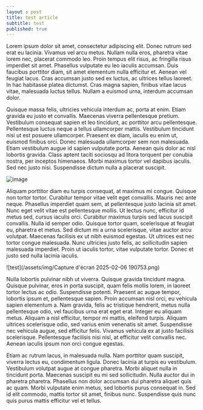 ```yaml
---
layout : post
title: test article
subtitle: test
published: true
---
```


Lorem ipsum dolor sit amet, consectetur adipiscing elit. Donec rutrum sed erat eu lacinia. Vivamus vel arcu metus. Nullam nulla eros, pharetra vitae lorem nec, placerat commodo leo. Proin tempus elit risus, ac fringilla risus imperdiet sit amet. Phasellus vulputate eu leo iaculis accumsan. Duis faucibus porttitor diam, sit amet elementum nulla efficitur et. Aenean vel feugiat lacus. Cras accumsan justo sed ex luctus, ac ultrices tellus laoreet. In hac habitasse platea dictumst. Cras magna sapien, finibus vitae lacus vitae, malesuada luctus tellus. Nullam a euismod urna, interdum accumsan dolor.

Quisque massa felis, ultricies vehicula interdum ac, porta at enim. Etiam gravida eu justo et convallis. Maecenas viverra pellentesque pretium. Vestibulum consequat sapien et leo tincidunt, ac porttitor arcu pellentesque. Pellentesque luctus neque a tellus ullamcorper mattis. Vestibulum tincidunt nisi ut est posuere ullamcorper. Praesent ex diam, iaculis eu enim ut, euismod finibus orci. Donec malesuada ullamcorper sem non malesuada. Etiam vestibulum augue id sapien vulputate porta. Aenean quis dolor ac nisl lobortis gravida. Class aptent taciti sociosqu ad litora torquent per conubia nostra, per inceptos himenaeos. Morbi maximus tortor vel dapibus iaculis. Sed nec justo nisi. Suspendisse dictum nulla a placerat suscipit.

![image](https://images.freeimages.com/clg/images/81/81976/lili-flower-vector-8_f.jpg?fmt=webp&h=350)

Aliquam porttitor diam eu turpis consequat, at maximus mi congue. Quisque non tortor tortor. Curabitur tempor vitae velit eget convallis. Mauris nec ante neque. Phasellus imperdiet quam sem, at pellentesque justo lacinia sit amet. Nunc eget velit vitae est pellentesque mollis. Ut lectus nunc, efficitur id metus sed, cursus iaculis orci. Curabitur maximus turpis sed lacus suscipit convallis. Nulla id semper odio. Quisque tortor quam, scelerisque at feugiat eu, pharetra et metus. Sed dictum mi a urna scelerisque, vitae auctor arcu volutpat. Maecenas facilisis ex ut nibh euismod egestas. Ut ultrices est nec tortor congue malesuada. Nunc ultricies justo felis, ac sollicitudin sapien malesuada imperdiet. Proin ut iaculis tortor, vitae vulputate tortor. Donec et justo sed nulla lacinia iaculis.

![test](/assets/img/Capture d'écran 2025-02-06 190753.png)

Nulla lobortis pulvinar nibh ut viverra. Quisque gravida tincidunt magna. Quisque pulvinar, eros in porta suscipit, quam felis mollis lorem, in laoreet tortor lectus ac odio. Suspendisse potenti. Praesent ac augue tempor, lobortis ipsum et, pellentesque sapien. Proin accumsan nisl orci, eu vehicula sapien elementum a. Nam gravida, felis ac tristique hendrerit, metus nulla pellentesque odio, vel faucibus urna erat eget erat. Integer eu aliquam metus. Aliquam a nisl efficitur, tempor mi mattis, eleifend turpis. Aliquam ultrices scelerisque odio, sed varius enim venenatis sit amet. Suspendisse nec vehicula augue, sed efficitur felis. Vivamus vehicula ex at justo facilisis scelerisque. Pellentesque facilisis nisi nisl, at efficitur velit convallis nec. Aenean iaculis ipsum non orci congue egestas.

Etiam ac rutrum lacus, in malesuada nulla. Nam porttitor quam suscipit, viverra lectus eu, condimentum ligula. Donec lacinia at turpis eu vestibulum. Vestibulum volutpat augue at congue pharetra. Morbi aliquet nulla in tincidunt porta. Maecenas suscipit eu mi sed sollicitudin. Nulla auctor dui in pharetra pharetra. Phasellus non dolor accumsan dui pharetra aliquet quis ac quam. Morbi vulputate enim metus, sed lobortis purus consequat in. Sed id elit commodo, mattis tortor sit amet, finibus nunc. Suspendisse quis nunc quis purus mattis efficitur vel et tellus.

